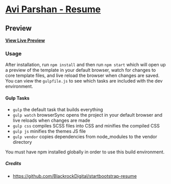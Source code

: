 # [Avi Parshan - Resume](https://aviparshan.com/)

## Preview
**[View Live Preview](https://avipars.github.io/avi-parshan-portfolio-website/)**

###  Usage

After installation, run `npm install` and then run `npm start` which will open up a preview of the template in your default browser, watch for changes to core template files, and live reload the browser when changes are saved. You can view the `gulpfile.js` to see which tasks are included with the dev environment.

#### Gulp Tasks

- `gulp` the default task that builds everything
- `gulp watch` browserSync opens the project in your default browser and live reloads when changes are made
- `gulp css` compiles SCSS files into CSS and minifies the compiled CSS
- `gulp js` minifies the themes JS file
- `gulp vendor` copies dependencies from node_modules to the vendor directory

You must have npm installed globally in order to use this build environment.

##### Credits
- https://github.com/BlackrockDigital/startbootstrap-resume 